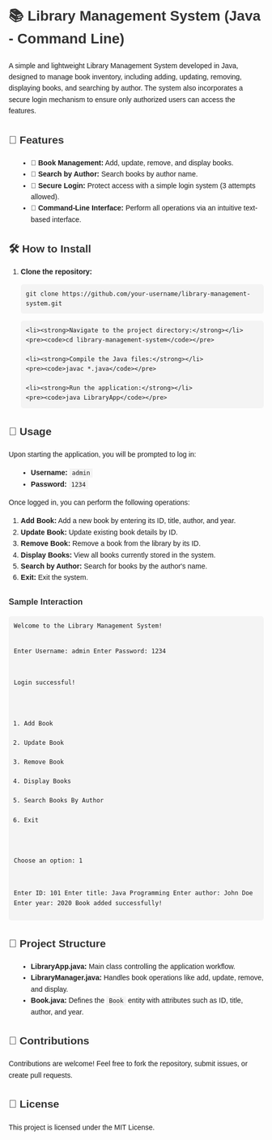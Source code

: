 <!DOCTYPE html>
<html lang="en">
<head>
    <meta charset="UTF-8">
    <meta name="viewport" content="width=device-width, initial-scale=1.0">
    <title>Library Management System - README</title>
    <style>
        body {
            font-family: Arial, sans-serif;
            line-height: 1.6;
            margin: 20px;
        }
        h1, h2, h3 {
            color: #333;
        }
        code {
            background-color: #f4f4f4;
            padding: 2px 5px;
            font-family: Consolas, monospace;
        }
        pre {
            background-color: #f4f4f4;
            padding: 10px;
            border-radius: 5px;
            overflow-x: auto;
        }
        ul {
            margin-left: 20px;
        }
    </style>
</head>
<body>

<h1>📚 Library Management System (Java - Command Line)</h1>

<p>A simple and lightweight Library Management System developed in Java, designed to manage book inventory, including adding, updating, removing, displaying books, and searching by author. The system also incorporates a secure login mechanism to ensure only authorized users can access the features.</p>

<h2>🌟 Features</h2>
<ul>
    <li><strong>📖 Book Management:</strong> Add, update, remove, and display books.</li>
    <li><strong>🔎 Search by Author:</strong> Search books by author name.</li>
    <li><strong>🔐 Secure Login:</strong> Protect access with a simple login system (3 attempts allowed).</li>
    <li><strong>📝 Command-Line Interface:</strong> Perform all operations via an intuitive text-based interface.</li>
</ul>

<h2>🛠️ How to Install</h2>
<ol>
    <li><strong>Clone the repository:</strong></li>
    <pre><code>git clone https://github.com/your-username/library-management-system.git</code></pre>
    
    <li><strong>Navigate to the project directory:</strong></li>
    <pre><code>cd library-management-system</code></pre>
    
    <li><strong>Compile the Java files:</strong></li>
    <pre><code>javac *.java</code></pre>
    
    <li><strong>Run the application:</strong></li>
    <pre><code>java LibraryApp</code></pre>
</ol>

<h2>🚀 Usage</h2>
<p>Upon starting the application, you will be prompted to log in:</p>
<ul>
    <li><strong>Username:</strong> <code>admin</code></li>
    <li><strong>Password:</strong> <code>1234</code></li>
</ul>

<p>Once logged in, you can perform the following operations:</p>
<ol>
    <li><strong>Add Book:</strong> Add a new book by entering its ID, title, author, and year.</li>
    <li><strong>Update Book:</strong> Update existing book details by ID.</li>
    <li><strong>Remove Book:</strong> Remove a book from the library by its ID.</li>
    <li><strong>Display Books:</strong> View all books currently stored in the system.</li>
    <li><strong>Search by Author:</strong> Search for books by the author's name.</li>
    <li><strong>Exit:</strong> Exit the system.</li>
</ol>

<h3>Sample Interaction</h3>
<pre><code>Welcome to the Library Management System!

Enter Username: admin
Enter Password: 1234

Login successful!

1. Add Book
2. Update Book
3. Remove Book
4. Display Books
5. Search Books By Author
6. Exit

Choose an option: 1

Enter ID: 101
Enter title: Java Programming
Enter author: John Doe
Enter year: 2020
Book added successfully!
</code></pre>

<h2>📂 Project Structure</h2>
<ul>
    <li><strong>LibraryApp.java:</strong> Main class controlling the application workflow.</li>
    <li><strong>LibraryManager.java:</strong> Handles book operations like add, update, remove, and display.</li>
    <li><strong>Book.java:</strong> Defines the <code>Book</code> entity with attributes such as ID, title, author, and year.</li>
</ul>

<h2>🤝 Contributions</h2>
<p>Contributions are welcome! Feel free to fork the repository, submit issues, or create pull requests.</p>

<h2>📜 License</h2>
<p>This project is licensed under the MIT License.</p>

</body>
</html>
